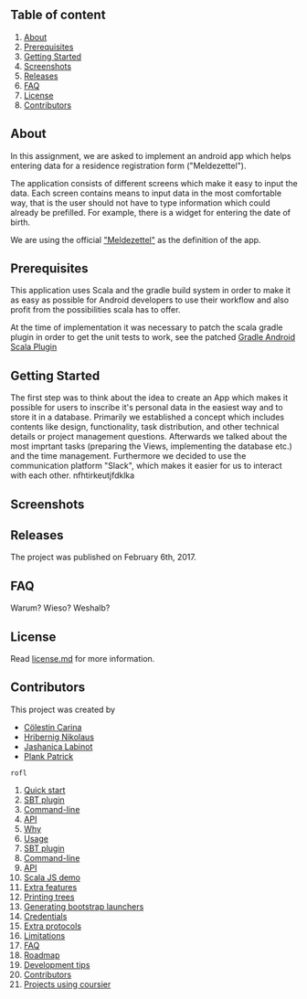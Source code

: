 ## Table of content

1. [About](#about)
2. [Prerequisites](#prerequisites)
3. [Getting Started](#getting-started)
4. [Screenshots](Screenshots)
4. [Releases](#releases)
5. [FAQ](faq)
6. [License](license)
7. [Contributors](contributors)

## About
In this assignment, we are asked to implement an android app which helps entering data for a residence registration form ("Meldezettel").

The application consists of different screens which make it easy to input the data.
Each screen contains means to input data in the most comfortable way, that is the user should not have to type information which could already be prefilled.
For example, there is a widget for entering the date of birth.

We are using the official <a href="http://www.graz.at/cms/dokumente/10024916/e05a999a/Meldezettel.pdf">"Meldezettel"</a> as the definition of the app.




## Prerequisites
This application uses Scala and the gradle build system in order to make it as easy as possible for Android developers to use their workflow and also profit from the possibilities scala has to offer.

At the time of implementation it was necessary to patch the scala gradle plugin in order to get the unit tests to work, see the patched <a href="https://github.com/rladstaetter/gradle-android-scala-plugin">Gradle Android Scala Plugin</a>

## Getting Started

The first step was to think about the idea to create an App which makes it possible for users to inscribe it's personal data in the easiest way and to store it in a database.
Primarily we established a concept which includes contents like design, functionality, task distribution, and other technical details or project management questions.
Afterwards we talked about the most imprtant tasks (preparing the Views, implementing the database etc.) and the time management. Furthermore we decided to use the communication platform "Slack", which
makes it easier for us to interact with each other. nfhtirkeutjfdklka

## Screenshots

## Releases
The project was published on February 6th, 2017.
## FAQ
Warum?
Wieso?
Weshalb?
## License
Read <a href="license.md">license.md</a> for more information.
## Contributors
This project was created by
* <a href="https://github.com/SuperCari">Cölestin Carina</a>
* <a href="https://github.com/HribernigNikolaus">Hribernig Nikolaus</a>
* <a href="https://github.com/Jashanic14">Jashanica Labinot</a>
* <a href="https://github.com/x-qlusive">Plank Patrick</a>

```
rofl
```



1. [Quick start](#quick-start)
  1. [SBT plugin](#sbt-plugin)
  2. [Command-line](#command-line)
  3. [API](#api)
2. [Why](#why)
3. [Usage](#usage)
  1. [SBT plugin](#sbt-plugin-1)
  2. [Command-line](#command-line-1)
  3. [API](#api-1)
  4. [Scala JS demo](#scala-js-demo)
4. [Extra features](#extra-features)
  1. [Printing trees](#printing-trees)
  2. [Generating bootstrap launchers](#generating-bootstrap-launchers)
  3. [Credentials](#credentials)
  4. [Extra protocols](#extra-protocols)
5. [Limitations](#limitations)
6. [FAQ](#faq)
7. [Roadmap](#roadmap)
8. [Development tips](#development-tips)
9. [Contributors](#contributors)
10. [Projects using coursier](#projects-using-coursier)

